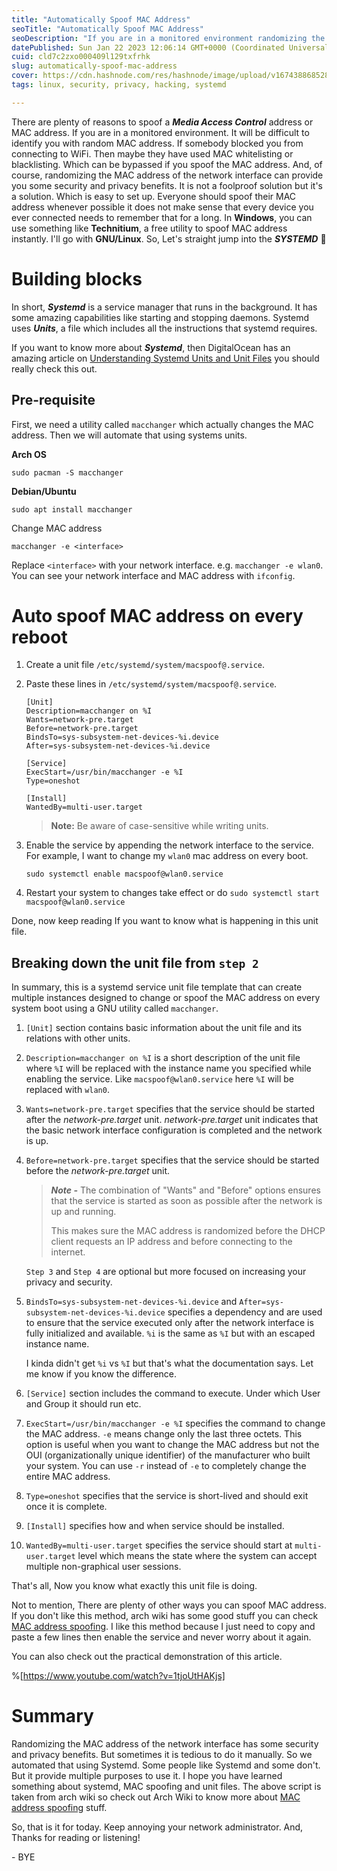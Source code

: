 ```yaml
---
title: "Automatically Spoof MAC Address"
seoTitle: "Automatically Spoof MAC Address"
seoDescription: "If you are in a monitored environment randomizing the MAC address of the network interface can provide you security and privacy benefits. Macchanger"
datePublished: Sun Jan 22 2023 12:06:14 GMT+0000 (Coordinated Universal Time)
cuid: cld7c2zxo000409l129txfrhk
slug: automatically-spoof-mac-address
cover: https://cdn.hashnode.com/res/hashnode/image/upload/v1674388685280/27c7bcdd-b5e7-4076-8277-00b81018e331.png
tags: linux, security, privacy, hacking, systemd

---
```


There are plenty of reasons to spoof a ***Media Access Control*** address or MAC address. If you are in a monitored environment. It will be difficult to identify you with random MAC address. If somebody blocked you from connecting to WiFi. Then maybe they have used MAC whitelisting or blacklisting. Which can be bypassed if you spoof the MAC address. And, of course, randomizing the MAC address of the network interface can provide you some security and privacy benefits. It is not a foolproof solution but it's a solution. Which is easy to set up. Everyone should spoof their MAC address whenever possible it does not make sense that every device you ever connected needs to remember that for a long. In **Windows**, you can use something like **Technitium**, a free utility to spoof MAC address instantly. I'll go with **GNU/Linux**. So, Let's straight jump into the ***SYSTEMD*** 🫢

# Building blocks

In short, ***Systemd*** is a service manager that runs in the background. It has some amazing capabilities like starting and stopping daemons. Systemd uses ***Units***, a file which includes all the instructions that systemd requires.

If you want to know more about ***Systemd***, then DigitalOcean has an amazing article on [Understanding Systemd Units and Unit Files](https://www.digitalocean.com/community/tutorials/understanding-systemd-units-and-unit-files) you should really check this out.

## Pre-requisite

First, we need a utility called `macchanger` which actually changes the MAC address. Then we will automate that using systems units.

**Arch OS**

```plaintext
sudo pacman -S macchanger
```

**Debian/Ubuntu**

```plaintext
sudo apt install macchanger
```

Change MAC address

```plaintext
macchanger -e <interface>
```

Replace `<interface>` with your network interface. e.g. `macchanger -e wlan0`. You can see your network interface and MAC address with `ifconfig`.

# Auto spoof MAC address on every reboot

1. Create a unit file `/etc/systemd/system/macspoof@.service`.
    
2. Paste these lines in `/etc/systemd/system/macspoof@.service`.
    
    ```plaintext
    [Unit]
    Description=macchanger on %I
    Wants=network-pre.target
    Before=network-pre.target
    BindsTo=sys-subsystem-net-devices-%i.device
    After=sys-subsystem-net-devices-%i.device
    
    [Service]
    ExecStart=/usr/bin/macchanger -e %I
    Type=oneshot
    
    [Install]
    WantedBy=multi-user.target
    ```
    
    > **Note:** Be aware of case-sensitive while writing units.
    
3. Enable the service by appending the network interface to the service. For example, I want to change my `wlan0` mac address on every boot.
    
    ```plaintext
    sudo systemctl enable macspoof@wlan0.service
    ```
    
4. Restart your system to changes take effect or do `sudo systemctl start macspoof@wlan0.service`
    

Done, now keep reading If you want to know what is happening in this unit file.

## Breaking down the unit file from `step 2`

In summary, this is a systemd service unit file template that can create multiple instances designed to change or spoof the MAC address on every system boot using a GNU utility called `macchanger`.

1. `[Unit]` section contains basic information about the unit file and its relations with other units.
    
2. `Description=macchanger on %I` is a short description of the unit file where `%I` will be replaced with the instance name you specified while enabling the service. Like `macspoof@wlan0.service` here `%I` will be replaced with `wlan0`.
    
3. `Wants=network-pre.target` specifies that the service should be started after the *network-pre.target* unit. *network-pre.target* unit indicates that the basic network interface configuration is completed and the network is up.
    
4. `Before=network-pre.target` specifies that the service should be started before the *network-pre.target* unit.
    
    > ***Note -*** The combination of "Wants" and "Before" options ensures that the service is started as soon as possible after the network is up and running.
    > 
    > This makes sure the MAC address is randomized before the DHCP client requests an IP address and before connecting to the internet.
    
    `Step 3` and `Step 4` are optional but more focused on increasing your privacy and security.
    
5. `BindsTo=sys-subsystem-net-devices-%i.device` and `After=sys-subsystem-net-devices-%i.device` specifies a dependency and are used to ensure that the service executed only after the network interface is fully initialized and available. `%i` is the same as `%I` but with an escaped instance name.
    
    I kinda didn't get `%i` vs `%I` but that's what the documentation says. Let me know if you know the difference.
    
6. `[Service]` section includes the command to execute. Under which User and Group it should run etc.
    
7. `ExecStart=/usr/bin/macchanger -e %I` specifies the command to change the MAC address. `-e` means change only the last three octets. This option is useful when you want to change the MAC address but not the OUI (organizationally unique identifier) of the manufacturer who built your system. You can use `-r` instead of `-e` to completely change the entire MAC address.
    
8. `Type=oneshot` specifies that the service is short-lived and should exit once it is complete.
    
9. `[Install]` specifies how and when service should be installed.
    
10. `WantedBy=multi-user.target` specifies the service should start at `multi-user.target` level which means the state where the system can accept multiple non-graphical user sessions.
    

That's all, Now you know what exactly this unit file is doing.

Not to mention, There are plenty of other ways you can spoof MAC address. If you don't like this method, arch wiki has some good stuff you can check [MAC address spoofing](https://wiki.archlinux.org/title/MAC_address_spoofing). I like this method because I just need to copy and paste a few lines then enable the service and never worry about it again.

You can also check out the practical demonstration of this article.

%[https://www.youtube.com/watch?v=1tjoUtHAKjs] 

# Summary

Randomizing the MAC address of the network interface has some security and privacy benefits. But sometimes it is tedious to do it manually. So we automated that using Systemd. Some people like Systemd and some don't. But it provide multiple purposes to use it. I hope you have learned something about systemd, MAC spoofing and unit files. The above script is taken from arch wiki so check out Arch Wiki to know more about [MAC address spoofing](https://wiki.archlinux.org/title/MAC_address_spoofing) stuff.

So, that is it for today. Keep annoying your network administrator. And, Thanks for reading or listening!

\- BYE